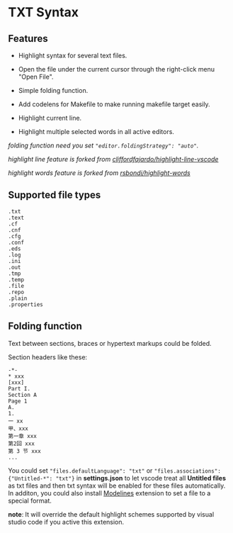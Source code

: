 # TXT Syntax

## Features

- Highlight syntax for several text files.

- Open the file under the current cursor through the right-click menu "Open File".

- Simple folding function.

- Add codelens for Makefile to make running makefile target easily.

- Highlight current line.

- Highlight multiple selected words in all active editors.

*folding function need you set `"editor.foldingStrategy": "auto"`.*

*highlight line feature is forked from [cliffordfajardo/highlight-line-vscode](https://github.com/cliffordfajardo/highlight-line-vscode)*

*highlight words feature is forked from [rsbondi/highlight-words](https://github.com/rsbondi/highlight-words)*

## Supported file types

```
.txt
.text
.cf
.cnf
.cfg
.conf
.eds
.log
.ini
.out
.tmp
.temp
.file
.repo
.plain
.properties
```

## Folding function

Text between sections, braces or hypertext markups could be folded.

Section headers like these:

```
-*-
* xxx
[xxx]
Part I.
Section A
Page 1
A. 
1. 
一 xx
甲、xxx
第一章 xxx
第2回 xxx
第 3 节 xxx
...
```

You could set `"files.defaultLanguage": "txt"` or `"files.associations": {"Untitled-*": "txt"}` in **settings.json** to let vscode treat all **Untitled files** as txt files and then txt syntax will be enabled for these files automatically.
In additon, you could also install [Modelines](https://marketplace.visualstudio.com/items?itemName=chrislajoie.vscode-modelines) extension to set a file to a special format.

**note**: It will override the default highlight schemes supported by visual studio code if you active this extension.
